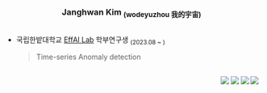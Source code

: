 <div align="center">
  
  ### Janghwan Kim <sub>(wodeyuzhou 我的宇宙)</sub>
    
  <a></a> 
  ---

</div>

- 국립한밭대학교 [EffAI Lab](https://effailab.hanbat.ac.kr) 학부연구생 <sub>(2023.08 ~ )</sub>
    >Time-series Anomaly detection

  <a></a> 
  ---
<a href="https://solved.ac/wodeyuzhou"><img align="right" src="http://mazassumnida.wtf/api/v2/generate_badge?boj=wodeyuzhou&theme=dark"/></a>

<div align="right">
  <img src="https://road-to-kaggle-grandmaster.vercel.app/api/badges/wodeyuzhou/competition/light">
  <img src="https://road-to-kaggle-grandmaster.vercel.app/api/badges/wodeyuzhou/notebook/light">
  <img src="https://road-to-kaggle-grandmaster.vercel.app/api/badges/wodeyuzhou/discussion/light">
</div>
